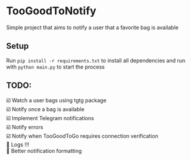 # TooGoodToNotify

Simple project that aims to notify a user that a favorite bag is available

## Setup
Run `pip install -r requirements.txt` to install all dependencies and run with `python main.py`
to start the process


## TODO:

☑️ Watch a user bags using tgtg package \
☑️ Notify once a bag is available \
☑️ Implement Telegram notifications \
☑️ Notify errors \
☑️ Notify when TooGoodToGo requires connection verification \
🔲 Logs !!! \
🔲 Better notification formatting
